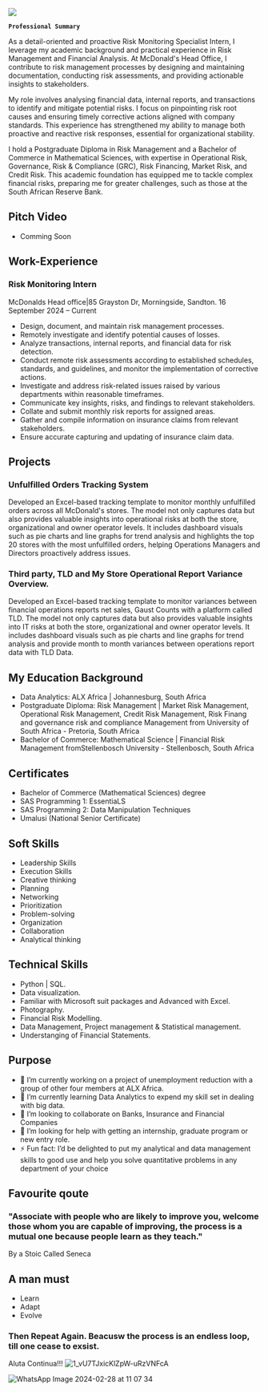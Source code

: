 
![](https://media.licdn.com/dms/image/D4D22AQEpDviqo8ZNCw/feedshare-shrink_800/0/1712225268373?e=1715212800&v=beta&t=CuenbbuLaREj_Q2PksRi-jknDhw-dyILyjVqwV3OVZ4)

**`Professional Summary`**

As a detail-oriented and proactive Risk Monitoring Specialist Intern, I leverage my academic background and practical experience in Risk Management and Financial Analysis. At McDonald's Head Office, I contribute to risk management processes by designing and maintaining documentation, conducting risk assessments, and providing actionable insights to stakeholders.

My role involves analysing financial data, internal reports, and transactions to identify and mitigate potential risks. I focus on pinpointing risk root causes and ensuring timely corrective actions aligned with company standards. This experience has strengthened my ability to manage both proactive and reactive risk responses, essential for organizational stability.

I hold a Postgraduate Diploma in Risk Management and a Bachelor of Commerce in Mathematical Sciences, with expertise in Operational Risk, Governance, Risk & Compliance (GRC), Risk Financing, Market Risk, and Credit Risk. This academic foundation has equipped me to tackle complex financial risks, preparing me for greater challenges, such as those at the South African Reserve Bank.

## Pitch Video
- Comming Soon

## Work-Experience
### Risk Monitoring Intern
McDonalds Head office|85 Grayston Dr, Morningside, Sandton.	16 September 2024 – Current
- Design, document, and maintain risk management processes.
- Remotely investigate and identify potential causes of losses.
- Analyze transactions, internal reports, and financial data for risk detection.
- Conduct remote risk assessments according to established schedules, standards, and guidelines, and monitor the implementation of corrective actions.
- Investigate and address risk-related issues raised by various departments within reasonable timeframes.
- Communicate key insights, risks, and findings to relevant stakeholders.
- Collate and submit monthly risk reports for assigned areas.
- Gather and compile information on insurance claims from relevant stakeholders.
- Ensure accurate capturing and updating of insurance claim data.

## Projects
### Unfulfilled Orders Tracking System
Developed an Excel-based tracking template to monitor monthly unfulfilled orders across all McDonald's stores. The model not only captures data but also provides valuable insights into operational risks at both the store, organizational and owner operator levels. It includes dashboard visuals such as pie charts and line graphs for trend analysis and highlights the top 20 stores with the most unfulfilled orders, helping Operations Managers and Directors proactively address issues.

### Third party, TLD and My Store Operational Report Variance Overview.

Developed an Excel-based tracking template to monitor variances between financial operations reports net sales, Gaust Counts with a platform called TLD. The model not only captures data but also provides valuable insights into IT risks at both the store, organizational and owner operator levels. It includes dashboard visuals such as pie charts and line graphs for trend analysis and provide month to month variances between operations report data with TLD Data.


## My Education Background
- Data Analytics: ALX Africa | Johannesburg, South Africa  
- Postgraduate Diploma: Risk Management | Market Risk Management, Operational Risk Management, Credit Risk Management, Risk Finang and governance risk and compliance Management from University of South Africa - Pretoria, South Africa 
- Bachelor of Commerce: Mathematical Science | Financial Risk Management fromStellenbosch University - Stellenbosch, South Africa  

## Certificates
- Bachelor of Commerce (Mathematical Sciences) degree
- SAS Programming 1: EssentiaLS
- SAS Programming 2: Data Manipulation Techniques
- Umalusi (National Senior Certificate)
  
## Soft Skills
- Leadership Skills
- Execution Skills
- Creative thinking
- Planning
- Networking
- Prioritization
- Problem-solving
- Organization
- Collaboration
- Analytical thinking 
## Technical Skills
- Python | SQL.
- Data visualization.
- Familiar with Microsoft suit packages and Advanced with Excel.
- Photography.
- Financial Risk Modelling.
- Data Management, Project management & Statistical management.
- Understanging of Financial Statements.

## Purpose
- 🔭 I’m currently working on a project of unemployment reduction with a group of other four members at ALX Africa.  
- 🌱 I’m currently learning Data Analytics to expend my skill set in dealing with big data.
- 👯 I’m looking to collaborate on Banks, Insurance and Financial Companies 
- 🤔 I’m looking for help with getting an internship, graduate program or new entry role. 
- ⚡ Fun fact: I’d be delighted to put my analytical and data management skills to good use and help you solve quantitative problems in any department of your choice 
## Favourite qoute 
### "Associate with people who are likely to improve you, welcome those whom you are capable of improving, the process is a mutual one because people learn as they teach."
By a Stoic Called Seneca 

## A man must
- Learn
- Adapt
- Evolve
### Then Repeat Again. Beacusw the process is an endless loop, till one cease to exsist.

Aluta Continua!!! 
![1_vU7TJxicKlZpW-uRzVNFcA](https://github.com/rapooklp/Profile-2/assets/162428712/93411380-3852-4213-89cd-5e38aa79a99c)



![WhatsApp Image 2024-02-28 at 11 07 34](https://github.com/rapooklp/Profile-2/assets/162428712/210435f1-e366-4b9f-a225-e62e7b6ce5de)
